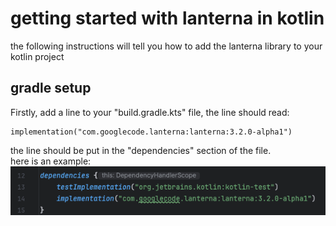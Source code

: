 # getting started with lanterna in kotlin
the following instructions will tell you how to add the lanterna library to your kotlin project
## gradle setup
Firstly, add a line to your "build.gradle.kts" file,
the line should read: 
~~~
implementation("com.googlecode.lanterna:lanterna:3.2.0-alpha1")
~~~
the line should be put in the "dependencies" section of the file. \
here is an example: \
![example image](dependencies_example.png)

